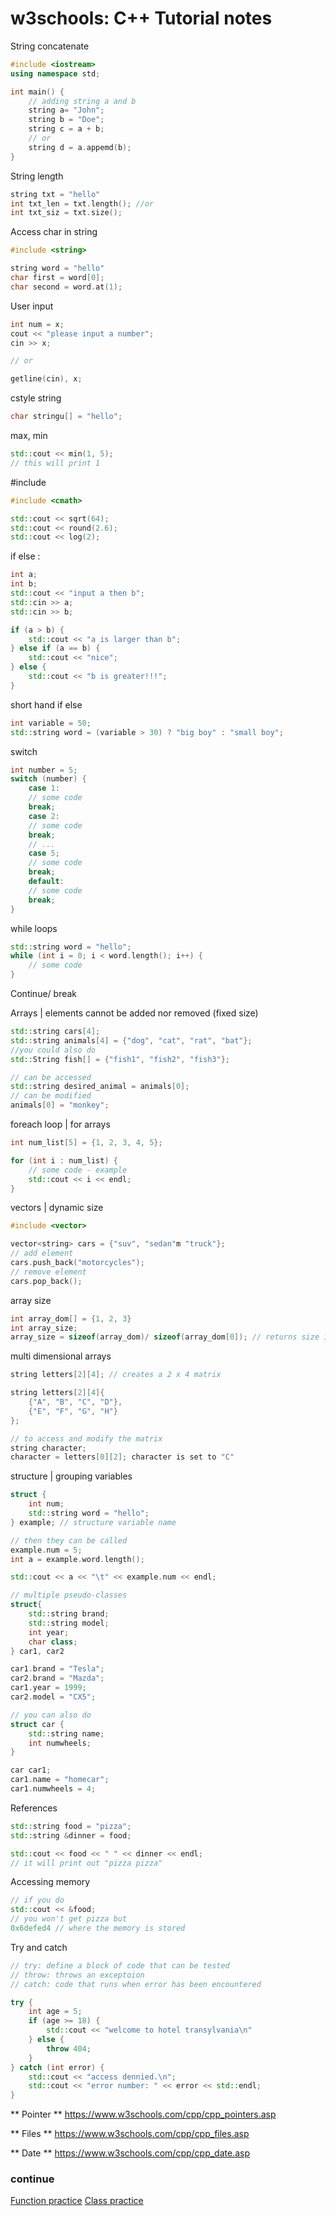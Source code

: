 # w3schools: C++ Tutorial notes

String concatenate
```cpp
#include <iostream>
using namespace std;

int main() {
    // adding string a and b
    string a= "John";
    string b = "Doe";
    string c = a + b;
    // or
    string d = a.appemd(b);
}
```

String length
```cpp
string txt = "hello"
int txt_len = txt.length(); //or
int txt_siz = txt.size();

```

Access char in string
```cpp
#include <string>

string word = "hello"
char first = word[0];
char second = word.at(1);
```

User input
```cpp
int num = x;
cout << "please input a number";
cin >> x;

// or

getline(cin), x;
```

cstyle string
```cpp
char stringu[] = "hello";
```

max, min
```cpp
std::cout << min(1, 5);
// this will print 1
```

#include <cmath>
```cpp
#include <cmath>

std::cout << sqrt(64);
std::cout << round(2.6);
std::cout << log(2);
```

if else :
```cpp
int a;
int b;
std::cout << "input a then b";
std::cin >> a;
std::cin >> b;

if (a > b) {
    std::cout << "a is larger than b";
} else if (a == b) {
    std::cout << "nice";
} else {
    std::cout << "b is greater!!!";
}
```

short hand if else
```cpp
int variable = 50;
std::string word = (variable > 30) ? "big boy" : "small boy"; 

```

switch
```cpp
int number = 5;
switch (number) {
    case 1:
    // some code
    break;
    case 2:
    // some code
    break;
    // ...
    case 5;
    // some code
    break;
    default:
    // some code
    break;
}
```

while loops
```cpp
std::string word = "hello";
while (int i = 0; i < word.length(); i++) {
    // some code
}
```

Continue/ break

Arrays | elements cannot be added nor removed (fixed size)
```cpp
std::string cars[4];
std::string animals[4] = {"dog", "cat", "rat", "bat"};
//you could also do
std::String fish[] = {"fish1", "fish2", "fish3"};

// can be accessed
std::string desired_animal = animals[0];
// can be modified
animals[0] = "monkey";
```

foreach loop | for arrays
```cpp
int num_list[5] = {1, 2, 3, 4, 5};

for (int i : num_list) {
    // some code - example
    std::cout << i << endl;
}
```

vectors | dynamic size
```cpp
#include <vector>

vector<string> cars = {"suv", "sedan"m "truck"};
// add element
cars.push_back("motorcycles");
// remove element
cars.pop_back();
```

array size
``` cpp
int array_dom[] = {1, 2, 3}
int array_size;
array_size = sizeof(array_dom)/ sizeof(array_dom[0]); // returns size in bytes so need to divide
```

multi dimensional arrays
```cpp
string letters[2][4]; // creates a 2 x 4 matrix

string letters[2][4]{
    {"A", "B", "C", "D"},
    {"E", "F", "G", "H"}
};

// to access and modify the matrix
string character;
character = letters[0][2]; character is set to "C"

```

structure | grouping variables 
```cpp
struct {
    int num;
    std::string word = "hello";
} example; // structure variable name

// then they can be called 
example.num = 5;
int a = example.word.length();

std::cout << a << "\t" << example.num << endl;
```

```cpp
// multiple pseudo-classes 
struct{
    std::string brand;
    std::string model;
    int year;
    char class;
} car1, car2

car1.brand = "Tesla";
car2.brand = "Mazda";
car1.year = 1999;
car2.model = "CX5";
```

```cpp
// you can also do
struct car {
    std::string name;
    int numwheels;
}

car car1;
car1.name = "homecar";
car1.numwheels = 4;
```

References
```cpp
std::string food = "pizza";
std::string &dinner = food;

std::cout << food << " " << dinner << endl;
// it will print out "pizza pizza"
```

Accessing memory
```cpp
// if you do
std::cout << &food;
// you won't get pizza but
0x6defed4 // where the memory is stored
```

Try and catch
```cpp
// try: define a block of code that can be tested
// throw: throws an exceptoion
// catch: code that runs when error has been encountered

try {
    int age = 5;
    if (age >= 18) {
        std::cout << "welcome to hotel transylvania\n"
    } else {
        throw 404;
    }
} catch (int error) {
    std::cout << "access dennied.\n";
    std::cout << "error number: " << error << std::endl;
}
```



** Pointer **
https://www.w3schools.com/cpp/cpp_pointers.asp

** Files **
https://www.w3schools.com/cpp/cpp_files.asp

** Date **
https://www.w3schools.com/cpp/cpp_date.asp

### continue 
[Function practice](functions.cpp)
[Class practice](classes.cpp)


